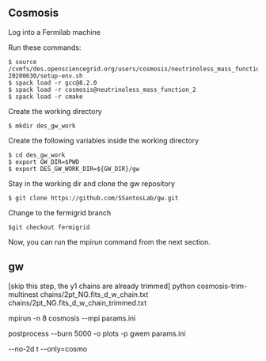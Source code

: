 ## Cosmosis

Log into a Fermilab machine 

Run these commands:
```
$ source /cvmfs/des.opensciencegrid.org/users/cosmosis/neutrinoless_mass_function_2-20200630/setup-env.sh
$ spack load -r gcc@8.2.0
$ spack load -r cosmosis@neutrinoless_mass_function_2
$ spack load -r cmake
```

Create the working directory
```
$ mkdir des_gw_work
```

Create the following variables inside the working directory 
```
$ cd des_gw_work
$ export GW_DIR=$PWD
$ export DES_GW_WORK_DIR=${GW_DIR}/gw
```


Stay in the working dir and clone the gw repository 
```
$ git clone https://github.com/SSantosLab/gw.git
```

Change to the fermigrid branch
```
$git checkout fermigrid 
```

Now, you can run the mpirun command from the next section. 

## gw

[skip this step, the y1 chains are already trimmed]
python cosmosis-trim-multinest chains/2pt_NG.fits_d_w_chain.txt chains/2pt_NG.fits_d_w_chain_trimmed.txt 

mpirun -n 8 cosmosis --mpi params.ini

postprocess  --burn 5000  -o plots -p gwem params.ini

--no-2d t
--only=cosmo


